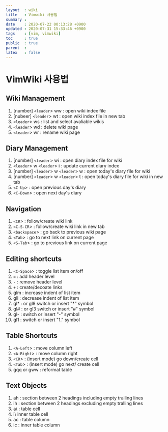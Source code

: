 ```yaml
---
layout  : wiki
title   : Vimwiki 사용법
summary : 
date    : 2020-07-22 00:13:28 +0900
updated : 2020-07-31 15:33:46 +0900
tags    : [vim, vimwiki]
toc     : true
public  : true
parent  : 
latex   : false
---
```


# VimWiki 사용법

## Wiki Management
1. [number] `<leader`> ww : open wiki index file
2. [nubeer] `<leader`> wt : open wiki index file in new tab
3. `<leader`> ws : list and select avaliable wikis
4. `<leader`> wd : delete wiki page
5. `<leader`> wr : rename wiki page

## Diary Management
1. [number] `<leader`> wi : open diary index file for wiki
2. `<leader`> w `<leader`> i : update current diary index
3. [number] `<leader`> w `<leader`> w : open today's diary file for wiki
4. [number] `<leader`> w `<leader`> t : open today's diary file for wiki in new tab
5. `<C-Up`> : open previous day's diary
6. `<C-Down`> : open next day's diary

## Navigation
1. `<CR`> : follow/create wiki link
2. `<C-S-CR`> : follow/create wiki link in new tab
3. `<backspace`> : go back to previous wiki page
4. `<Tab`> : go to next link on current page
5. `<S-Tab`> : go to previous link on current page

## Editing shortcuts
1. `<C-Space`> : toggle list item on/off
2. `=` :  add header level
3. `-` : remove header level
4. `+` : create/decoate links
5. glm : increase indent of list item
6. gll : decrease indent of list item
7. gl* : or gl8 switch or insert "*" symbol
8. gl# : or gl3 switch or insert "#" symbol
9. gl- : switch or insert "-" symbol
10. gl1 : switch or insert "1." symbol

## Table Shortcuts
1. `<A-Left`> : move column left
2. `<A-Right`> : move column right 
3. `<CR`> : (insert mode) go down/create cell
4. `<Tab`> : (insert mode) go next/ create cell
5. gqq or gww : reformat table

## Text Objects
1. ah : section between 2 headings including empty tralling lines
2. ih : section between 2 headings excluding empty tralling lines
3. a\ : table cell
4. i\ inner table cell
5. ac : table column 
6. ic : inner table column
